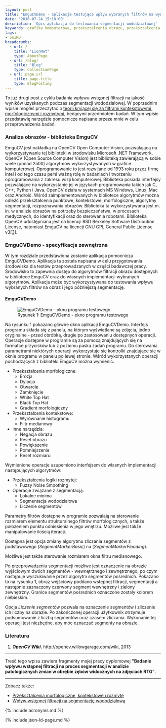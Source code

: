 ```yaml
---
layout: post
title: "EmguCVDemo - aplikacja testująca wpływ wybranych filtrów na wyniki segmentacji wododziałowej"
date: '2016-07-24 15:10:00'
description: 'Opis aplikacja do testowania segmentacji wododziałowej'
keywords: grafika komputerowa, przekształcenia obrazu, przekształcenia morfologiczne, przekształcenia kontekstowe, przekształcenia rozmyte, logika rozmyta, translacja, erozja, dylacja, otwarcie, zamknięcie, black top hat, white top hat, gradient morfologiczny, filtr medianowy, segmentacja wododziałowa, opencv
tags:
- GKIRO
breadcrumbs:
  - url: /
    title: "LionNet"
    type: AboutPage
  - url: /blog/
    title: "Blog"
    type: CollectionPage
  - url: page.url
    title: page.title
    type: BlogPosting
---
```


To już drugi post z cyklu badania wpływu wstępnej filtracji na jakość wyników
uzyskanych podczas segmentacji wododziałowej. W poprzednim wpisie mogłeś przeczytać
o [teorii kryjącej się za filtrami kontekstowymi, morfologicznymi i rozmytymi][1], 
będącymi przedmiotem badań. W tym wpisie przedstawię narzędzie pomocnicze
napisane przeze mnie w celu przeprowadzenia badań.


### Analiza obrazów - biblioteka EmguCV

EmguCV jest nakładką na OpenCV Open Computer Vision, pozwalającą na wykorzystywanie
tej biblioteki w środowisku Microsoft .NET Framework. OpenCV (Open Source Computer 
Vision) jest biblioteką zawierającą w sobie wiele (ponad 2500) algorytmów 
wykorzystywanych w grafice komputerowej. Oprogramowanie to jest rozwijane od 
1993 roku przez firmę Intel i od tego czasu pełni ważną rolę w badaniach i 
tworzeniu oprogramowania z zakresu wizji komputerowej. Biblioteka posiada 
interfejsy pozwalające na wykorzystanie jej w językach programowania takich jak 
C, C++, Python i Java. OpenCV działa w systemach MS Windows, Linux, Mac oraz 
Android. Wśród zaimplementowanych w bibliotece algorytmów można odleźć 
przekształcenia punktowe, kontekstowe, morfologiczne, algorytmy segmentacji, 
rozpoznawania obrazów. Biblioteka ta wykorzystywana jest m. in. w analizie obrazów 
na potrzeby bezpieczeństwa, w procesach medycznych, do identyfikacji oraz do 
sterowania robotami. Biblioteka OpenCV udostępniana jest na licencji BSD Berkeley 
Software Distribution License, natomiast EmguCV na licencji GNU GPL General 
Public License v3[[3](#opencv)].

### EmguCVDemo - specyfikacja zewnętrzna

W tym rozdziale przedstawiona zostanie aplikacja pomocnicza EmguCVDemo. Aplikacja 
ta została napisana w celu przygotowania środowiska dla testów przeprowadzanych 
w części badawczej pracy. Środowisko to zapewnia dostęp do algorytmów filtracji 
obrazu dostępnych w bibliotece EmguCV oraz do własnych implementacji wybranych 
algorytmów. Aplikacja może być wykorzystywana do testowania wpływu wybranych 
filtrów na obraz i jego późniejszą segmentację.

#### EmguCVDemo

<figure>
    <img src="{{site.baseurl}}/assets/img/gkiro/emgucvdemo.png" alt="EmguCVDemo - okno programu testowego">
    <figcaption>Rysunek 1: EmguCVDemo - okno programu testowego</figcaption>
</figure>

Na rysunku 1 pokazano główne okno aplikacji EmguCVDemo. Interfejs programu składa 
się z panelu, na którym wyświetlane są zdjęcia, jedno oryginalne - przed obróbką, 
drugie po zastosowaniu dostępnych operacji. Operacje dostępne w programie są za 
pomocą znajdujących się na formatce przycisków lub z poziomu paska zadań programu. 
Do sterowania parametrami niektórych operacji wykorzystuje się kontrolki 
znajdujące się w oknie programu w panelu po lewej stronie. Wśród wykorzystanych 
operacji pochodzących z biblioteki EmguCV można wymienić:

 * Przekształcenia morfologiczne:
   * Erozja
   * Dylacja
   * Otwarcie
   * Zamknięcie
   * White Top Hat
   * Black Top Hat
   * Gradient morfologiczny
 * Przekształcenia kontekstowe:
   * Wyrównanie histogramu
   * Filtr medianowy
 * Inne narzędzia:
   * Negacja obrazu
   * Reset obrazu
   * Powiększenie
   * Pomniejszenie
   * Reset rozmiaru

Wymienione operacje uzupełniono interfejsem do własnych implementacji następujących 
algorytmów:

 * Przekształcenia logiki rozmytej:
   * Fuzzy Noise Smoothing
 * Operacje związane z segmentacją:
   * Lokalne minima
   * Segmentacja wododziałowa
   * Liczenie segmentów

Parametry filtrów dostępne w programie pozwalają na sterowanie rozmiarem elementu 
strukturalnego filtrów morfologicznych, a także położeniem punktu odniesienia w 
jego wnętrzu. Możliwe jest także manipulowanie ilością iteracji.

Dostępna jest opcja zmiany algorytmu zliczania segmentów z podstawowego 
(*SegmentMarkerBasic*) na (*SegmentMarkerFlooding*).

Możliwe jest także sterowanie rozmiarem okna filtru medianowego.

Po przeprowadzeniu segmentacji możliwe jest oznaczenie na obrazie wyjściowym 
dwóch segmentów - wewnętrznego i zewnętrznego, po czym następuje wyszukiwanie 
przez algorytm segmentów pośrednich. Pokazano to na rysunku 1, obraz wejściowy 
poddano wstępnej filtracji, segmentacji a następnie zaznaczony czerwony segment 
wewnętrzny i zielony zewnętrzny. Granice segmentów pośrednich oznaczone zostały 
kolorem niebieskim.

Opcja *Liczenie segmentów* pozwala na oznaczenie segmentów i zliczenie ich liczby 
na obrazie. Po zakończonej operacji użytkownik otrzymuje podsumowanie z liczbą 
segmentów oraz czasem zliczania. Wykonanie tej operacji jest niezbędne, aby móc 
oznaczać segmenty na obrazie.

### Literatura

1. <a name="wyklady-gkiro">
        <strong><em>OpenCV Wiki</em>.</strong> http://opencv.willowgarage.com/wiki, 2013
    </a>

* * *

Treść tego wpisu zawiera fragmenty mojej pracy dyplomowej **"Badanie wpływu 
wstępnej filtracji na proces segmentacji w analizie patologicznych zmian w 
obrębie zębów widocznych na zdjęciach RTG"**.

* * *

Zobacz także:

 * [Przekształcenia morfologiczne, kontekstowe i rozmyte][1]
 * [Wpływ wstępnej filtracji na segmentację wododziałową][2]


[1]: /it/2016/07/03/przeksztalcenia-morfologiczne-kontekstowe-i-rozmyte.html
[2]: /it/2016/08/06/wplyw-wstepnej-filtracji-na-segmentacje-wododzialowa.html
{% include acronyms.md %}

{% include json-ld-page.md %}
